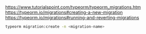 https://www.tutorialspoint.com/typeorm/typeorm_migrations.htm
https://typeorm.io/migrations#creating-a-new-migration
https://typeorm.io/migrations#running-and-reverting-migrations

```sh
typeorm migration:create -n <migration-name>
```
